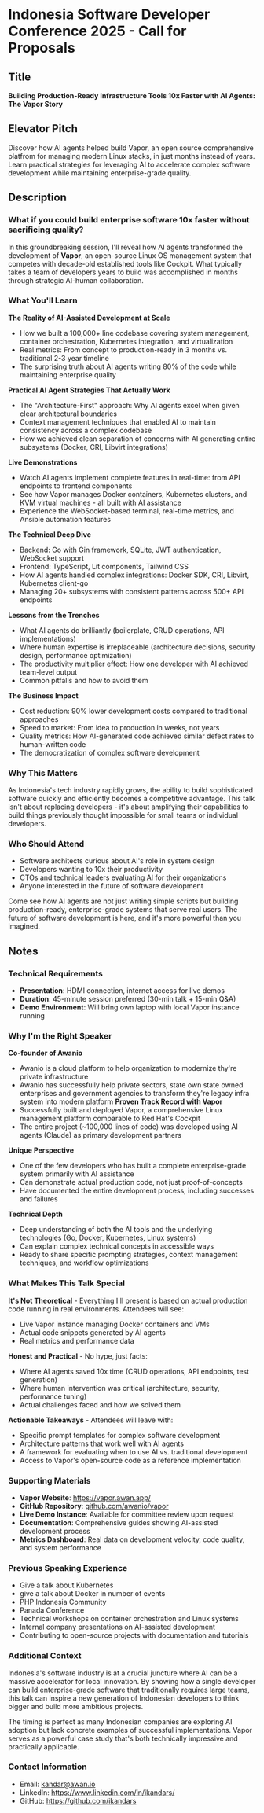 # Indonesia Software Developer Conference 2025 - Call for Proposals

## Title
**Building Production-Ready Infrastructure Tools 10x Faster with AI Agents: The Vapor Story**

## Elevator Pitch
Discover how AI agents helped build Vapor, an open source comprehensive platfrom for managing modern Linux stacks, in just months instead of years. Learn practical strategies for leveraging AI to accelerate complex software development while maintaining enterprise-grade quality.

## Description

### What if you could build enterprise software 10x faster without sacrificing quality?

In this groundbreaking session, I'll reveal how AI agents transformed the development of **Vapor**, an open-source Linux OS management system that competes with decade-old established tools like Cockpit. What typically takes a team of developers years to build was accomplished in months through strategic AI-human collaboration.

### What You'll Learn

**The Reality of AI-Assisted Development at Scale**
- How we built a 100,000+ line codebase covering system management, container orchestration, Kubernetes integration, and virtualization
- Real metrics: From concept to production-ready in 3 months vs. traditional 2-3 year timeline
- The surprising truth about AI agents writing 80% of the code while maintaining enterprise quality

**Practical AI Agent Strategies That Actually Work**
- The "Architecture-First" approach: Why AI agents excel when given clear architectural boundaries
- Context management techniques that enabled AI to maintain consistency across a complex codebase
- How we achieved clean separation of concerns with AI generating entire subsystems (Docker, CRI, Libvirt integrations)

**Live Demonstrations**
- Watch AI agents implement complete features in real-time: from API endpoints to frontend components
- See how Vapor manages Docker containers, Kubernetes clusters, and KVM virtual machines - all built with AI assistance
- Experience the WebSocket-based terminal, real-time metrics, and Ansible automation features

**The Technical Deep Dive**
- Backend: Go with Gin framework, SQLite, JWT authentication, WebSocket support
- Frontend: TypeScript, Lit components, Tailwind CSS
- How AI agents handled complex integrations: Docker SDK, CRI, Libvirt, Kubernetes client-go
- Managing 20+ subsystems with consistent patterns across 500+ API endpoints

**Lessons from the Trenches**
- What AI agents do brilliantly (boilerplate, CRUD operations, API implementations)
- Where human expertise is irreplaceable (architecture decisions, security design, performance optimization)
- The productivity multiplier effect: How one developer with AI achieved team-level output
- Common pitfalls and how to avoid them

**The Business Impact**
- Cost reduction: 90% lower development costs compared to traditional approaches
- Speed to market: From idea to production in weeks, not years
- Quality metrics: How AI-generated code achieved similar defect rates to human-written code
- The democratization of complex software development

### Why This Matters

As Indonesia's tech industry rapidly grows, the ability to build sophisticated software quickly and efficiently becomes a competitive advantage. This talk isn't about replacing developers - it's about amplifying their capabilities to build things previously thought impossible for small teams or individual developers.

### Who Should Attend

- Software architects curious about AI's role in system design
- Developers wanting to 10x their productivity
- CTOs and technical leaders evaluating AI for their organizations
- Anyone interested in the future of software development

Come see how AI agents are not just writing simple scripts but building production-ready, enterprise-grade systems that serve real users. The future of software development is here, and it's more powerful than you imagined.

## Notes

### Technical Requirements
- **Presentation**: HDMI connection, internet access for live demos
- **Duration**: 45-minute session preferred (30-min talk + 15-min Q&A)
- **Demo Environment**: Will bring own laptop with local Vapor instance running

### Why I'm the Right Speaker

**Co-founder of Awanio**
- Awanio is a cloud platform to help organization to modernize thy're private infrastructure
- Awanio has successfully help private sectors, state own state owned enterprises and government agencies to transform they're legacy infra system into modern platform
**Proven Track Record with Vapor**
- Successfully built and deployed Vapor, a comprehensive Linux management platform comparable to Red Hat's Cockpit
- The entire project (~100,000 lines of code) was developed using AI agents (Claude) as primary development partners

**Unique Perspective**
- One of the few developers who has built a complete enterprise-grade system primarily with AI assistance
- Can demonstrate actual production code, not just proof-of-concepts
- Have documented the entire development process, including successes and failures

**Technical Depth**
- Deep understanding of both the AI tools and the underlying technologies (Go, Docker, Kubernetes, Linux systems)
- Can explain complex technical concepts in accessible ways
- Ready to share specific prompting strategies, context management techniques, and workflow optimizations

### What Makes This Talk Special

**It's Not Theoretical** - Everything I'll present is based on actual production code running in real environments. Attendees will see:
- Live Vapor instance managing Docker containers and VMs
- Actual code snippets generated by AI agents
- Real metrics and performance data

**Honest and Practical** - No hype, just facts:
- Where AI agents saved 10x time (CRUD operations, API endpoints, test generation)
- Where human intervention was critical (architecture, security, performance tuning)
- Actual challenges faced and how we solved them

**Actionable Takeaways** - Attendees will leave with:
- Specific prompt templates for complex software development
- Architecture patterns that work well with AI agents
- A framework for evaluating when to use AI vs. traditional development
- Access to Vapor's open-source code as a reference implementation

### Supporting Materials

- **Vapor Website**: https://vapor.awan.app/
- **GitHub Repository**: [github.com/awanio/vapor](https://github.com/awanio/vapor)
- **Live Demo Instance**: Available for committee review upon request
- **Documentation**: Comprehensive guides showing AI-assisted development process
- **Metrics Dashboard**: Real data on development velocity, code quality, and system performance

### Previous Speaking Experience
- Give a talk about Kubernetes
- give a talk about Docker in number of events
- PHP Indonesia Community
- Panada Conference
- Technical workshops on container orchestration and Linux systems
- Internal company presentations on AI-assisted development
- Contributing to open-source projects with documentation and tutorials

### Additional Context

Indonesia's software industry is at a crucial juncture where AI can be a massive accelerator for local innovation. By showing how a single developer can build enterprise-grade software that traditionally requires large teams, this talk can inspire a new generation of Indonesian developers to think bigger and build more ambitious projects.

The timing is perfect as many Indonesian companies are exploring AI adoption but lack concrete examples of successful implementations. Vapor serves as a powerful case study that's both technically impressive and practically applicable.

### Contact Information
- Email: kandar@awan.io
- LinkedIn: https://www.linkedin.com/in/ikandars/
- GitHub: https://github.com/ikandars
